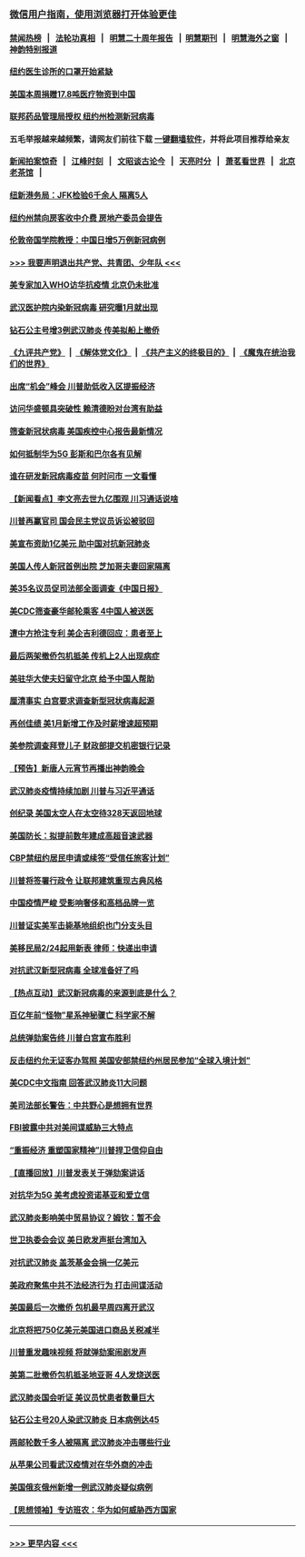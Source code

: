 ### [微信用户指南，使用浏览器打开体验更佳](https://github.com/gfw-breaker/banned-news1/blob/master/indexes/wechat-guide.md?t=0)
#### [禁闻热榜](热点新闻.md?t=0)  &nbsp;&nbsp;|&nbsp;&nbsp; [法轮功真相](https://github.com/gfw-breaker/truth/blob/master/README.md?t=0) &nbsp;&nbsp;|&nbsp;&nbsp; [明慧二十周年报告](https://github.com/gfw-breaker/mh-reports/blob/master/README.md?t=0) &nbsp;&nbsp;|&nbsp;&nbsp;[明慧期刊](https://github.com/gfw-breaker/mh-qikan) &nbsp;&nbsp;|&nbsp;&nbsp; [明慧海外之窗](https://github.com/gfw-breaker/mh-news/blob/master/README.md?t=0) &nbsp;&nbsp;|&nbsp;&nbsp; [神韵特别报道](https://github.com/gfw-breaker/mh-news/blob/master/shenyun.md?t=0)
#### [纽约医生诊所的口罩开始紧缺](../pages/nsc412/n11853364.md?t=02090333) 
#### [美国本周捐赠17.8吨医疗物资到中国](../pages/nsc412/n11854269.md?t=02090333) 
#### [联邦药品管理局授权  纽约州检测新冠病毒](../pages/nsc412/n11853371.md?t=02090333) 
#### 五毛举报越来越频繁，请网友们前往下载 [一键翻墙软件](https://github.com/gfw-breaker/ssr-accounts)，并将此项目推荐给亲友
#### [新闻拍案惊奇](https://github.com/gfw-breaker/banned-news1/blob/master/pages/link4.md) &nbsp;&nbsp;|&nbsp;&nbsp; [江峰时刻](https://github.com/gfw-breaker/banned-news1/blob/master/pages/link4.md) &nbsp;&nbsp;|&nbsp;&nbsp; [文昭谈古论今](https://github.com/gfw-breaker/banned-news1/blob/master/pages/link4.md) &nbsp;&nbsp;|&nbsp;&nbsp; [天亮时分](https://github.com/gfw-breaker/banned-news1/blob/master/pages/link4.md) &nbsp;&nbsp;|&nbsp;&nbsp; [萧茗看世界](https://github.com/gfw-breaker/banned-news1/blob/master/pages/link4.md) &nbsp;&nbsp;|&nbsp;&nbsp; [北京老茶馆](https://github.com/gfw-breaker/banned-news1/blob/master/pages/link4.md) &nbsp;&nbsp;|&nbsp;&nbsp; 
#### [纽新港务局：JFK检验6千余人  隔离5人](../pages/nsc412/n11853366.md?t=02090333) 
#### [纽约州禁向房客收中介费  房地产委员会提告](../pages/nsc412/n11853360.md?t=02090333) 
#### [伦敦帝国学院教授：中国日增5万例新冠病例](../pages/nsc412/n11854174.md?t=02090333) 
#### [>>> 我要声明退出共产党、共青团、少年队 <<<](https://github.com/begood0513/goodnews/blob/master/quit/letter.md) 
#### [美专家加入WHO访华抗疫情 北京仍未批准](../pages/nsc412/n11854043.md?t=02090333) 
#### [武汉医护院内染新冠病毒 研究曝1月就出现](../pages/nsc412/n11852928.md?t=02090333) 
#### [钻石公主号增3例武汉肺炎 传美拟船上撤侨](../pages/nsc412/n11853240.md?t=02090333) 
#### [《九评共产党》](https://github.com/begood0513/9ping.md/blob/master/README.md) &nbsp;|&nbsp; [《解体党文化》](../../../../jtdwh.md/blob/master/README.md)  &nbsp;|&nbsp; [《共产主义的终极目的》](../../../../gczydzjmd.md/blob/master/README.md) &nbsp;|&nbsp; [《魔鬼在统治我们的世界》](../../../../mgztzwmdsj.md/blob/master/README.md) 
#### [出席“机会”峰会 川普助低收入区提振经济](../pages/nsc412/n11853232.md?t=02090333) 
#### [访问华盛顿具突破性 赖清德盼对台湾有助益](../pages/nsc412/n11853129.md?t=02090333) 
#### [筛查新冠状病毒 美国疾控中心报告最新情况](../pages/nsc412/n11853070.md?t=02090333) 
#### [如何抵制华为5G 彭斯和巴尔各有见解](../pages/nsc412/n11852535.md?t=02090333) 
#### [谁在研发新冠病毒疫苗 何时问市 一文看懂](../pages/nsc412/n11852840.md?t=02090333) 
#### [【新闻看点】李文亮去世九亿围观 川习通话说啥](../pages/nsc412/n11852360.md?t=02090333) 
#### [川普再赢官司 国会民主党议员诉讼被驳回](../pages/nsc412/n11852287.md?t=02090333) 
#### [美宣布资助1亿美元 助中国对抗新冠肺炎](../pages/nsc412/n11852531.md?t=02090333) 
#### [美国人传人新冠首例出院 芝加哥夫妻回家隔离](../pages/nsc412/n11852452.md?t=02090333) 
#### [美35名议员促司法部全面调查《中国日报》](../pages/nsc412/n11852435.md?t=02090333) 
#### [美CDC筛查豪华邮轮乘客 4中国人被送医](../pages/nsc412/n11852085.md?t=02090333) 
#### [遭中方抢注专利 美企吉利德回应：患者至上](../pages/nsc412/n11852037.md?t=02090333) 
#### [最后两架撤侨包机抵美 传机上2人出现病症](../pages/nsc412/n11852173.md?t=02090333) 
#### [美驻华大使夫妇留守北京 给予中国人帮助](../pages/nsc412/n11852165.md?t=02090333) 
#### [厘清事实 白宫要求调查新型冠状病毒起源](../pages/nsc412/n11852106.md?t=02090333) 
#### [再创佳绩 美1月新增工作及时薪增速超预期](../pages/nsc412/n11852174.md?t=02090333) 
#### [美参院调查拜登儿子 财政部提交机密银行记录](../pages/nsc412/n11851808.md?t=02090333) 
#### [【预告】新唐人元宵节再播出神韵晚会](../pages/nsc412/n11843192.md?t=02090333) 
#### [武汉肺炎疫情持续加剧 川普与习近平通话](../pages/nsc412/n11851613.md?t=02090333) 
#### [创纪录 美国太空人在太空待328天返回地球](../pages/nsc412/n11851266.md?t=02090333) 
#### [美国防长：拟提前数年建成高超音速武器](../pages/nsc412/n11850959.md?t=02090333) 
#### [CBP禁纽约居民申请或续签“受信任旅客计划”](../pages/nsc412/n11850857.md?t=02090333) 
#### [川普将签署行政令 让联邦建筑重现古典风格](../pages/nsc412/n11850654.md?t=02090333) 
#### [中国疫情严峻 受影响奢侈和高档品牌一览](../pages/nsc412/n11850319.md?t=02090333) 
#### [川普证实美军击毙基地组织也门分支头目](../pages/nsc412/n11850383.md?t=02090333) 
#### [美移民局2/24起用新表 律师：快递出申请](../pages/nsc412/n11848220.md?t=02090333) 
#### [对抗武汉新型冠病毒 全球准备好了吗](../pages/nsc412/n11850142.md?t=02090333) 
#### [【热点互动】武汉新冠病毒的来源到底是什么？](../pages/nsc412/n11849749.md?t=02090333) 
#### [百亿年前“怪物”星系神秘骤亡 科学家不解](../pages/nsc412/n11849863.md?t=02090333) 
#### [总统弹劾案告终 川普白宫宣布胜利](../pages/nsc412/n11849985.md?t=02090333) 
#### [反击纽约允无证客办驾照  美国安部禁纽约州居民参加“全球入境计划”](../pages/nsc412/n11849828.md?t=02090333) 
#### [美CDC中文指南 回答武汉肺炎11大问题](../pages/nsc412/n11849703.md?t=02090333) 
#### [美司法部长警告：中共野心是想拥有世界](../pages/nsc412/n11849769.md?t=02090333) 
#### [FBI披露中共对美间谍威胁三大特点](../pages/nsc412/n11849700.md?t=02090333) 
#### [“重振经济 重塑国家精神”川普捍卫信仰自由](../pages/nsc412/n11849641.md?t=02090333) 
#### [【直播回放】川普发表关于弹劾案讲话](../pages/nsc412/n11849472.md?t=02090333) 
#### [对抗华为5G 美考虑投资诺基亚和爱立信](../pages/nsc412/n11849510.md?t=02090333) 
#### [武汉肺炎影响美中贸易协议？姆钦：暂不会](../pages/nsc412/n11849497.md?t=02090333) 
#### [世卫执委会会议 美日欧发声挺台湾加入](../pages/nsc412/n11849433.md?t=02090333) 
#### [对抗武汉肺炎 盖茨基金会捐一亿美元](../pages/nsc412/n11848953.md?t=02090333) 
#### [美政府聚焦中共不法经济行为 打击间谍活动](../pages/nsc412/n11849322.md?t=02090333) 
#### [美国最后一次撤侨 包机最早周四离开武汉](../pages/nsc412/n11849395.md?t=02090333) 
#### [北京将把750亿美元美国进口商品关税减半](../pages/nsc412/n11848896.md?t=02090333) 
#### [川普重发趣味视频 将就弹劾案闹剧发声](../pages/nsc412/n11848715.md?t=02090333) 
#### [美第二批撤侨包机抵圣地亚哥 4人发烧送医](../pages/nsc412/n11847923.md?t=02090333) 
#### [武汉肺炎国会听证 美议员忧患者数量巨大](../pages/nsc412/n11844851.md?t=02090333) 
#### [钻石公主号20人染武汉肺炎 日本病例达45](../pages/nsc412/n11847823.md?t=02090333) 
#### [两邮轮数千多人被隔离 武汉肺炎冲击哪些行业](../pages/nsc412/n11847456.md?t=02090333) 
#### [从苹果公司看武汉疫情对在华外商的冲击](../pages/nsc412/n11847586.md?t=02090333) 
#### [美国俄亥俄州新增一例武汉肺炎疑似病例](../pages/nsc412/n11847714.md?t=02090333) 
#### [【思想领袖】专访班农：华为如何威胁西方国家](../pages/nsc412/n11847306.md?t=02090333) 

----
#### [ >>> 更早内容 <<< ](../indexes/nsc412-earlier.md)

